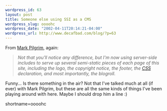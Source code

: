 ```yaml
--- 
wordpress_id: 63
layout: post
title: Someone else using SSI as a CMS
wordpress_slug: oooohc
wordpress_date: "2002-04-11T20:14:21-04:00"
wordpress_url: http://www.decafbad.com/blog/?p=63
---
```

<p>From <a href="http://diveintomark.org/archives/2002/04/11.html#serverside_includes">Mark Pilgrim</a>, again:<blockquote><i>Not that you'll notice any difference, but I'm now using server-side includes to serve up several semi-static pieces of each page of this site, including the logo, the copyright notice, the footer, the <a href="http://www.decafbad.com/twiki/bin/view/Main/CSS">CSS</a> declaration, and most importantly, the blogroll.</i></blockquote>Funny... Is there something in the air?  Not that I've talked much at all (if ever) with Mark Pilgrim, but these are all the same kinds of things I've been playing around with here.  Maybe I should drop him a line :)</p>
<!--more-->
shortname=oooohc
